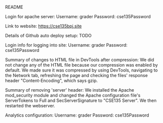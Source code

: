 README

Login for apache server:
Username: grader
Password: cse135Password

Link to website:
https://cse135bpj.site

Details of Github auto deploy setup:
TODO

Login info for logging into site:
Username: grader
Password: cse135Password

Summary of changes to HTML file in DevTools after compression:
We did not change any of the HTML file because our compression was
enabled by default. We made sure it was compressed by using DevTools,
navigating to the Network tab, refreshing the page and checking the
files' response header "Content-Encoding", which says gzip.

Summary of removing 'server' header:
We installed the Apache mod_security module and changed the Apache
configuration file's ServerTokens to Full and SecServerSignature to
"CSE135 Server". We then restarted the webserver.


Analytics configuration:
Username: grader
Password: cse135Password
